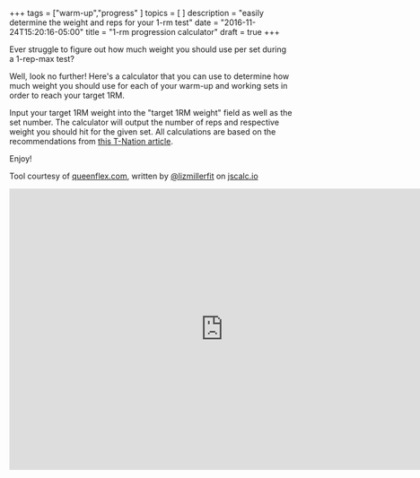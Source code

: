 +++
tags = ["warm-up","progress"
]
topics = [
]
description = "easily determine the weight and reps for your 1-rm test"
date = "2016-11-24T15:20:16-05:00"
title = "1-rm progression calculator"
draft = true
+++

Ever struggle to figure out how much weight you should use per set during a 1-rep-max test? 

Well, look no further! Here's a calculator that you can use to determine how much weight you should use for each of your warm-up and working sets in order to reach your target 1RM. 

Input your target 1RM weight into the "target 1RM weight" field as well as the set number. The calculator will output the number of reps and respective weight you should hit for the given set. All calculations are based on the recommendations from [this T-Nation article](https://www.t-nation.com/training/how-to-warm-up-for-a-one-rep-max).

Enjoy!

Tool courtesy of [queenflex.com](https://queenflex.com), written by [@lizmillerfit](https://twitter.com/lizmillerfit) on [jscalc.io](https://jscalc.io)

<iframe src="https://jscalc.io/embed/aQMGRFvVJOGJW6Iq?autofocus=1" width="760" height="500" frameborder="0" marginheight="0" marginwidth="0" style="border: 1px solid rgba(0,0,0,0.12)"></iframe>
